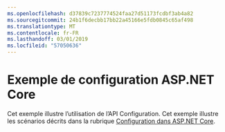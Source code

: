 ```yaml
---
ms.openlocfilehash: d37839c7237774524faa27d51173fcdbf3ab4a82
ms.sourcegitcommit: 24b1f6decbb17bb22a45166e5fdb0845c65af498
ms.translationtype: MT
ms.contentlocale: fr-FR
ms.lasthandoff: 03/01/2019
ms.locfileid: "57050636"
---
```

# <a name="aspnet-core-configuration-sample"></a>Exemple de configuration ASP.NET Core

Cet exemple illustre l’utilisation de l’API Configuration. Cet exemple illustre les scénarios décrits dans la rubrique [Configuration dans ASP.NET Core](https://docs.microsoft.com/aspnet/core/fundamentals/configuration).

